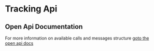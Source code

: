 # Tracking Api

## Open Api Documentation
For more information on available calls and messages structure [goto the open api docs](http://secure.trackmatic.co.za/documentation/tracking.html)